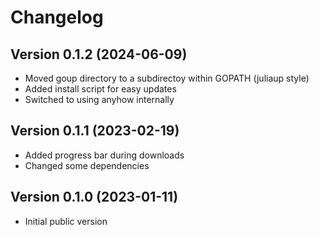 Changelog
=========

## Version 0.1.2 (2024-06-09)
* Moved goup directory to a subdirectoy within GOPATH (juliaup style)
* Added install script for easy updates
* Switched to using anyhow internally

## Version 0.1.1 (2023-02-19)
* Added progress bar during downloads
* Changed some dependencies

## Version 0.1.0 (2023-01-11)
* Initial public version